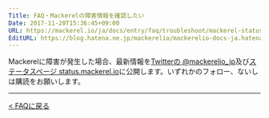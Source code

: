 ```yaml
---
Title: FAQ・Mackerelの障害情報を確認したい
Date: 2017-11-20T15:36:45+09:00
URL: https://mackerel.io/ja/docs/entry/faq/troubleshoot/mackerel-status
EditURL: https://blog.hatena.ne.jp/mackerelio/mackerelio-docs-ja.hatenablog.mackerel.io/atom/entry/8599973812319473753
---
```


Mackerelに障害が発生した場合、最新情報を[Twitterの @mackerelio_jp](https://twitter.com/mackerelio_jp/)及び[ステータスページ status.mackerel.io](http://status.mackerel.io/)に公開します。いずれかのフォロー、ないしは購読をお願いします。

---

[< FAQに戻る](https://mackerel.io/ja/docs/entry/faq)
